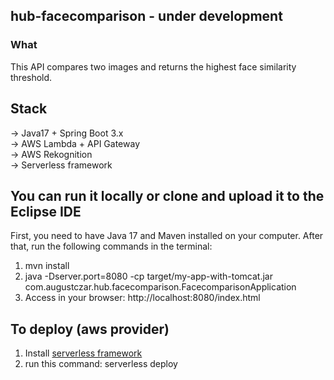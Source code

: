 ## hub-facecomparison - under development

### What
This API compares two images and returns the highest face similarity threshold.

## Stack
-> Java17 + Spring Boot 3.x<br />
-> AWS Lambda + API Gateway<br />
-> AWS Rekognition<br />
-> Serverless framework<br />

## You can run it locally or clone and upload it to the Eclipse IDE
First, you need to have Java 17 and Maven installed on your computer. After that, run the following commands in the terminal:
1. mvn install
2. java -Dserver.port=8080 -cp target/my-app-with-tomcat.jar com.augustczar.hub.facecomparison.FacecomparisonApplication
3. Access in your browser: http://localhost:8080/index.html

## To deploy (aws provider)
1. Install [serverless framework](https://www.serverless.com/)
2. run this command: serverless deploy
